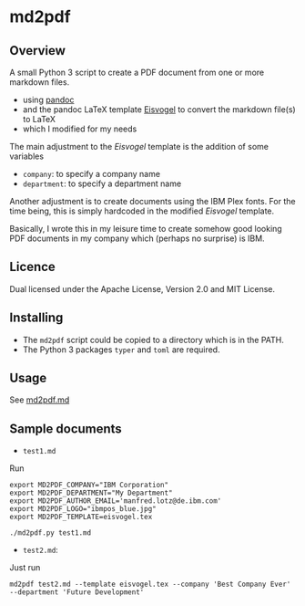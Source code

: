 # md2pdf

## Overview

A small Python 3 script to create a PDF document from one or more markdown files.

- using [pandoc](https://pandoc.org/)
- and the pandoc LaTeX template [Eisvogel](https://github.com/Wandmalfarbe/pandoc-latex-template) to
    convert the markdown file(s) to LaTeX
- which I modified for my needs

The main adjustment to the _Eisvogel_ template is the addition of some variables

- `company`: to specify a company name
- `department`: to specify a department name

Another adjustment is to create documents using the IBM Plex fonts. For the time being, this is
simply hardcoded in the modified _Eisvogel_ template.


Basically, I wrote this in my leisure time to create somehow good looking PDF documents in my
company which (perhaps no surprise) is IBM.

## Licence

Dual licensed under the Apache License, Version 2.0 and MIT License.

## Installing

- The `md2pdf` script could be copied to a directory which is in the PATH.
- The Python 3 packages `typer` and `toml` are required. 

## Usage

See [md2pdf.md](md2pdf.md)

## Sample documents

- `test1.md`

Run
```
export MD2PDF_COMPANY="IBM Corporation"
export MD2PDF_DEPARTMENT="My Department"
export MD2PDF_AUTHOR_EMAIL='manfred.lotz@de.ibm.com'
export MD2PDF_LOGO="ibmpos_blue.jpg"
export MD2PDF_TEMPLATE=eisvogel.tex

./md2pdf.py test1.md 
```

- `test2.md`: 

Just run 


```
md2pdf test2.md --template eisvogel.tex --company 'Best Company Ever' --department 'Future Development'
```
